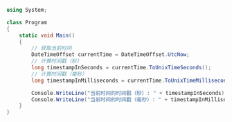 ﻿```csharp
using System;

class Program
{
    static void Main()
    {
        // 获取当前时间
        DateTimeOffset currentTime = DateTimeOffset.UtcNow;
        // 计算时间戳（秒）
        long timestampInSeconds = currentTime.ToUnixTimeSeconds();
        // 计算时间戳（毫秒）
        long timestampInMilliseconds = currentTime.ToUnixTimeMilliseconds();

        Console.WriteLine("当前时间的时间戳（秒）: " + timestampInSeconds);
        Console.WriteLine("当前时间的时间戳（毫秒）: " + timestampInMilliseconds);
    }
}